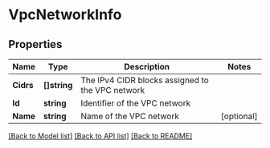 # VpcNetworkInfo

## Properties

Name | Type | Description | Notes
------------ | ------------- | ------------- | -------------
**Cidrs** | **[]string** | The IPv4 CIDR blocks assigned to the VPC network | 
**Id** | **string** | Identifier of the VPC network | 
**Name** | **string** | Name of the VPC network | [optional] 

[[Back to Model list]](../README.md#documentation-for-models) [[Back to API list]](../README.md#documentation-for-api-endpoints) [[Back to README]](../README.md)


